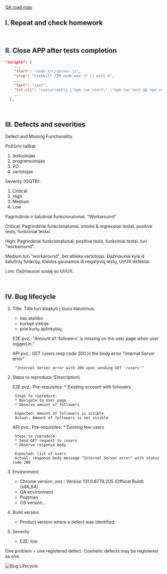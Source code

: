 
[QA road map](https://roadmap.sh/qa)

## I. Repeat and check homework



<br>

## II. Close APP after tests completion

```json
"scripts": {
    ...
    "start": "node src/server.js",
    "stop": "taskkill /IM node.exe /F || exit 0",
    ...
    "test": "jest",
    "tst:cli": "concurrently \"npm run start\" \"npm run test && npm run stop\"",
    ...
  },
```


<br>

## III. Defects and severities

Defect and Missing Functionality.

Požiūrio taškai:
1. testuotojas
2. programuotojas
3. PO
4. vartotojas

Severity (ISQTB):
1. Critical
2. High
3. Medium
4. Low

Pagrindiniai ir šalutiniai funkcionalumai.
"Workaround"

Critical:
    Pagrindiniai funkcionalumai, smoke & regression testai, positive tests, funkciniai testai.

High:
    Pagrindiniai funkcionalumai, positive tests, funkciniai testai.
    turi "workaround".

Medium
    turi "workaround", bet atlieka vartotojas.
    Dažniausiai kyla iš šalutinių funkcijų, klaidos gaunamos iš negatyvių testų, UI/UX defektai

Low:
    Dažniausiai susiję su UI/UX.


<br>

## IV. Bug lifecycle

1. Title.
   Title turi atsakyti į šiuos klausimus:
    * kas atsitiko
    * kurioje vietoje
    * prie kurių aplinkybių.
  
    E2E pvz.:
        "Amount of 'followers' is missing on the user page when user logged in."

    API pvz.:
        GET /users
        resp code 200
        in the body error "Internal Server error"
        
        "Internal Server error with 200 upon sending GET '/users'"

2. Steps to reproduce (Description).
   
    E2E pvz.:
        Pre-requisites:
        * Existing account with followers

        Steps to reproduce:
        * Navigate to User page
        * Observe amount of followers 

        Expected: Amount of followers is visible
        Actual: Amount of followers is not visible

    API pvz.:
        Pre-requisites:
        * Existing few users

        Steps to reproduce:
        * Send GET request to /users
        * Observe response body

        Expected: list of users
        Actual: response body message "Internal Server error" with status code 200

3. Environment:
    * Chrome version, pvz.: Version 131.0.6778.205 (Official Build) (x86_64)
    * QA environment
    * Postman
    * OS version...

4. Build version
    * Product version where a defect was identified.

5. Severity
    * E2E: low

One problem = one registered defect.
Cosmetic defects may be registered as one.

![Bug Lifecycle](/027/images/bug_lifecycle.png)


<br>
